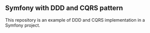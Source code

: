 ## Symfony with DDD and CQRS pattern

This repository is an example of DDD and CQRS implementation in a Symfony project.
